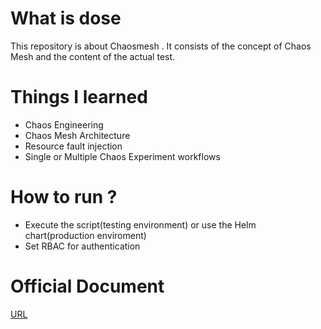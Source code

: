# What is dose
This repository is about Chaosmesh .
It consists of the concept of Chaos Mesh and the content of the actual test.

# Things I learned
* Chaos Engineering
* Chaos Mesh Architecture 
* Resource fault injection
* Single or Multiple Chaos Experiment workflows


# How to run ? 
* Execute the script(testing environment) or use the Helm chart(production enviroment) 
* Set RBAC for authentication

# Official Document
[URL](https://chaos-mesh.org/)
